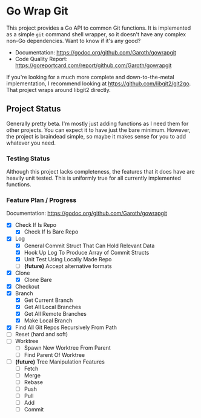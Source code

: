 # Go Wrap Git

This project provides a Go API to common Git functions. It is implemented
as a simple `git` command shell wrapper, so it doesn't have any complex
non-Go dependencies. Want to know if it's any good?

- Documentation: https://godoc.org/github.com/Garoth/gowrapgit
- Code Quality Report: https://goreportcard.com/report/github.com/Garoth/gowrapgit

If you're looking for a much more complete and down-to-the-metal implementation,
I recommend looking at https://github.com/libgit2/git2go. That project wraps
around libgit2 directly.

## Project Status

Generally pretty beta. I'm mostly just adding functions as I need them
for other projects. You can expect it to have just the bare minimum.
However, the project is braindead simple, so maybe it makes sense for you
to add whatever you need.

### Testing Status

Although this project lacks completeness, the features that it does have are
heavily unit tested. This is uniformly true for all currently implemented
functions.

### Feature Plan / Progress

Documentation: https://godoc.org/github.com/Garoth/gowrapgit

- [X] Check If Is Repo
    - [X] Check If Is Bare Repo
- [X] Log
    - [X] General Commit Struct That Can Hold Relevant Data
    - [X] Hook Up Log To Produce Array of Commit Structs
    - [X] Unit Test Using Locally Made Repo
    - [ ] **(future)** Accept alternative formats
- [X] Clone
    - [X] Clone Bare
- [X] Checkout
- [X] Branch
    - [X] Get Current Branch
    - [X] Get All Local Branches
    - [X] Get All Remote Branches
    - [X] Make Local Branch
- [X] Find All Git Repos Recursively From Path
- [ ] Reset (hard and soft)
- [ ] Worktree 
    - [ ] Spawn New Worktree From Parent
    - [ ] Find Parent Of Worktree
- [ ] **(future)** Tree Manipulation Features
    - [ ] Fetch
    - [ ] Merge
    - [ ] Rebase
    - [ ] Push
    - [ ] Pull
    - [ ] Add
    - [ ] Commit
